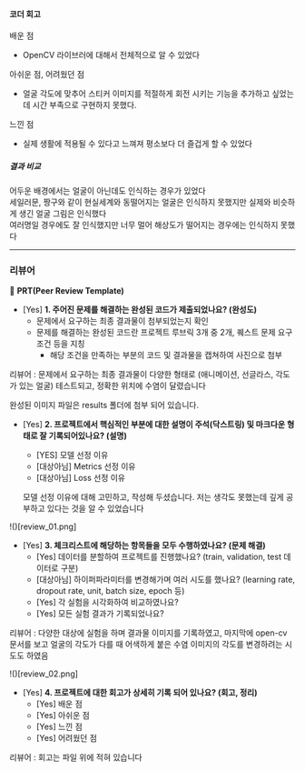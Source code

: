 #### 코더 회고
배운 점
- OpenCV 라이브러에 대해서 전체적으로 알 수 있었다

아쉬운 점, 어려웠던 점
- 얼굴 각도에 맞추어 스티커 이미지를 적절하게 회전 시키는 기능을 추가하고 싶었는데 시간 부족으로 구현하지 못했다. 

느낀 점
- 실제 생활에 적용될 수 있다고 느껴져 평소보다 더 즐겁게 할 수 있었다

##### 결과 비교
어두운 배경에서는 얼굴이 아닌데도 인식하는 경우가 있었다  
세일러문, 짱구와 같이 현실세계와 동떨어지는 얼굴은 인식하지 못했지만 실제와 비슷하게 생긴 얼굴 그림은 인식했다  
여러명일 경우에도 잘 인식했지만 너무 멀어 해상도가 떨어지는 경우에는 인식하지 못했다  

---
### 리뷰어
🔑 **PRT(Peer Review Template)**

- [Yes]  **1. 주어진 문제를 해결하는 완성된 코드가 제출되었나요? (완성도)**
    - 문제에서 요구하는 최종 결과물이 첨부되었는지 확인
    - 문제를 해결하는 완성된 코드란 프로젝트 루브릭 3개 중 2개, 
    퀘스트 문제 요구조건 등을 지칭
        - 해당 조건을 만족하는 부분의 코드 및 결과물을 캡쳐하여 사진으로 첨부

리뷰어 : 문제에서 요구하는 최종 결과물이 다양한 형태로 (애니메이션, 선글라스, 각도가 있는 얼굴) 테스트되고, 정확한 위치에 수염이 달렸습니다

완성된 이미지 파일은 results 폴더에 첨부 되어 있습니다. 



- [Yes]  **2. 프로젝트에서 핵심적인 부분에 대한 설명이 주석(닥스트링) 및 마크다운 형태로 잘 기록되어있나요? (설명)**
    - [YES]  모델 선정 이유
    - [대상아님]  Metrics 선정 이유
    - [대상아님]  Loss 선정 이유
  
  모델 선정 이유에 대해 고민하고, 작성해 두셨습니다. 저는 생각도 못했는데 깊게 공부하고 있다는 것을 알 수 있었습니다


!()[review_01.png]



- [Yes]  **3. 체크리스트에 해당하는 항목들을 모두 수행하였나요? (문제 해결)**
    - [Yes]  데이터를 분할하여 프로젝트를 진행했나요? (train, validation, test 데이터로 구분)
    - [대상아님]  하이퍼파라미터를 변경해가며 여러 시도를 했나요? (learning rate, dropout rate, unit, batch size, epoch 등)
    - [Yes]  각 실험을 시각화하여 비교하였나요?
    - [Yes]  모든 실험 결과가 기록되었나요?

리뷰어 : 다양한 대상에 실험을 하며 결과물 이미지를 기록하였고, 마지막에 open-cv 문서를 보고 얼굴의 각도가 다를 때 어색하게 붙은 수염 이미지의 각도를 변경하려는 시도도 하였음

!()[review_02.png]


- [Yes]  **4. 프로젝트에 대한 회고가 상세히 기록 되어 있나요? (회고, 정리)**
    - [Yes]  배운 점
    - [Yes]  아쉬운 점
    - [Yes]  느낀 점
    - [Yes]  어려웠던 점

리뷰어 : 회고는 파일 위에 적혀 있습니다